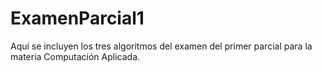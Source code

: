 # ExamenParcial1
Aquí se incluyen los tres algoritmos del examen del primer parcial para la materia Computación Aplicada. 
